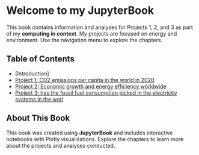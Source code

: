
# Welcome to my JupyterBook

This book contains information and analyses for Projects 1, 2, and 3 as part of my **computing in context**. My projects are focused on energy and environment. Use the navigation menu to explore the chapters.

## Table of Contents
- [Introduction]
- [Project 1: CO2 emissions per capita in the world in 2020](https://github.com/alexfcr2010/Compu_context_VF/blob/main/P1/Project_1.ipynb)
- [Project 2: Economic growth and energy efficiency worldwide](https://github.com/alexfcr2010/Compu_context_VF/blob/main/P2/Project_2.ipynb)
- [Project 3: has the fossil fuel consumption picked in the electricity systems in the worl](https://github.com/alexfcr2010/Compu_context_VF/blob/main/P3/Project_3.ipynb)

## About This Book

This book was created using **JupyterBook** and includes interactive notebooks with Plotly visualizations. Explore the chapters to learn more about the projects and analyses conducted.